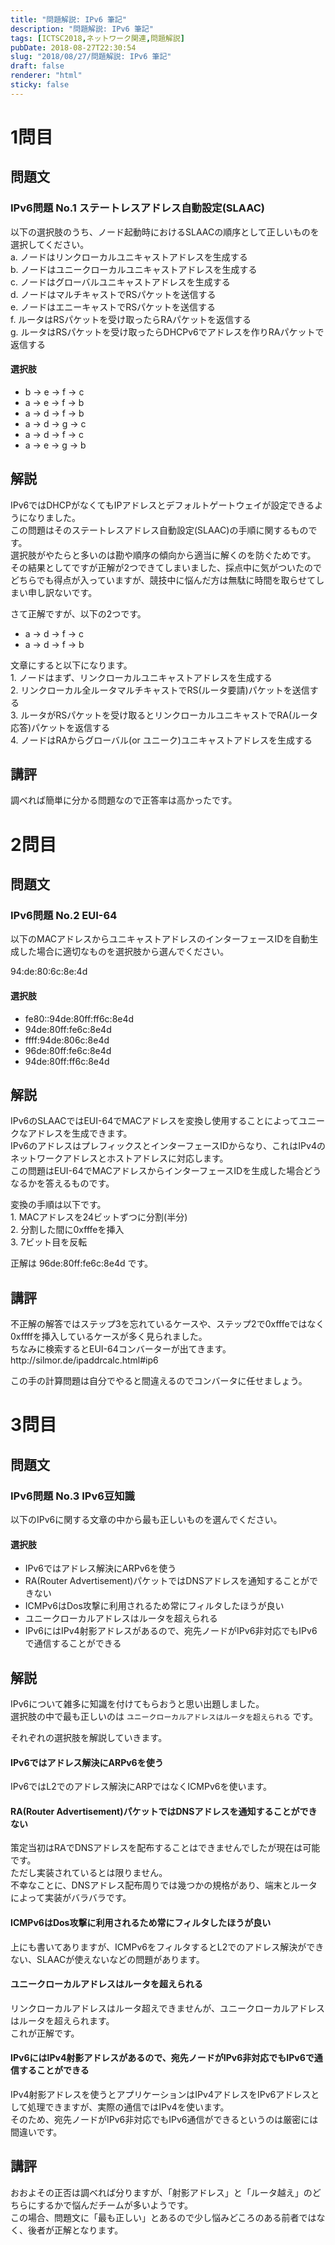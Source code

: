 ```yaml
---
title: "問題解説: IPv6 筆記"
description: "問題解説: IPv6 筆記"
tags: [ICTSC2018,ネットワーク関連,問題解説]
pubDate: 2018-08-27T22:30:54
slug: "2018/08/27/問題解説: IPv6 筆記"
draft: false
renderer: "html"
sticky: false
---
```


<h1>1問目</h1>
<h2>問題文</h2>
<h3>IPv6問題 No.1 ステートレスアドレス自動設定(SLAAC)</h3>
<p>以下の選択肢のうち、ノード起動時におけるSLAACの順序として正しいものを選択してください。<br />
a. ノードはリンクローカルユニキャストアドレスを生成する<br />
b. ノードはユニークローカルユニキャストアドレスを生成する<br />
c. ノードはグローバルユニキャストアドレスを生成する<br />
d. ノードはマルチキャストでRSパケットを送信する<br />
e. ノードはエニーキャストでRSパケットを送信する<br />
f. ルータはRSパケットを受け取ったらRAパケットを返信する<br />
g. ルータはRSパケットを受け取ったらDHCPv6でアドレスを作りRAパケットで返信する</p>
<h4>選択肢</h4>
<ul>
<li>b → e → f → c</li>
<li>a → e → f → b</li>
<li>a → d → f → b</li>
<li>a → d → g → c</li>
<li>a → d → f → c</li>
<li>a → e → g → b</li>
</ul>
<h2>解説</h2>
<p>IPv6ではDHCPがなくてもIPアドレスとデフォルトゲートウェイが設定できるようになりました。<br />
この問題はそのステートレスアドレス自動設定(SLAAC)の手順に関するものです。<br />
選択肢がやたらと多いのは勘や順序の傾向から適当に解くのを防ぐためです。<br />
その結果としてですが正解が2つできてしまいました、採点中に気がついたのでどちらでも得点が入っていますが、競技中に悩んだ方は無駄に時間を取らせてしまい申し訳ないです。</p>
<p>さて正解ですが、以下の2つです。</p>
<ul>
<li>a → d → f → c</li>
<li>a → d → f → b</li>
</ul>
<p>文章にすると以下になります。<br />
1. ノードはまず、リンクローカルユニキャストアドレスを生成する<br />
2. リンクローカル全ルータマルチキャストでRS(ルータ要請)パケットを送信する<br />
3. ルータがRSパケットを受け取るとリンクローカルユニキャストでRA(ルータ応答)パケットを返信する<br />
4. ノードはRAからグローバル(or ユニーク)ユニキャストアドレスを生成する</p>
<h2>講評</h2>
<p>調べれば簡単に分かる問題なので正答率は高かったです。</p>
<h1>2問目</h1>
<h2>問題文</h2>
<h3>IPv6問題 No.2 EUI-64</h3>
<p>以下のMACアドレスからユニキャストアドレスのインターフェースIDを自動生成した場合に適切なものを選択肢から選んでください。</p>
<p>94:de:80:6c:8e:4d</p>
<h4>選択肢</h4>
<ul>
<li>fe80::94de:80ff:ff6c:8e4d</li>
<li>94de:80ff:fe6c:8e4d</li>
<li>ffff:94de:806c:8e4d</li>
<li>96de:80ff:fe6c:8e4d</li>
<li>94de:80ff:ff6c:8e4d</li>
</ul>
<h2>解説</h2>
<p>IPv6のSLAACではEUI-64でMACアドレスを変換し使用することによってユニークなアドレスを生成できます。<br />
IPv6のアドレスはプレフィックスとインターフェースIDからなり、これはIPv4のネットワークアドレスとホストアドレスに対応します。<br />
この問題はEUI-64でMACアドレスからインターフェースIDを生成した場合どうなるかを答えるものです。</p>
<p>変換の手順は以下です。<br />
1. MACアドレスを24ビットずつに分割(半分)<br />
2. 分割した間に0xfffeを挿入<br />
3. 7ビット目を反転</p>
<p>正解は 96de:80ff:fe6c:8e4d です。</p>
<h2>講評</h2>
<p>不正解の解答ではステップ3を忘れているケースや、ステップ2で0xfffeではなく0xffffを挿入しているケースが多く見られました。<br />
ちなみに検索するとEUI-64コンバーターが出てきます。<br />
http://silmor.de/ipaddrcalc.html#ip6</p>
<p>この手の計算問題は自分でやると間違えるのでコンバータに任せましょう。</p>
<h1>3問目</h1>
<h2>問題文</h2>
<h3>IPv6問題 No.3 IPv6豆知識</h3>
<p>以下のIPv6に関する文章の中から最も正しいものを選んでください。</p>
<h4>選択肢</h4>
<ul>
<li>IPv6ではアドレス解決にARPv6を使う</li>
<li>RA(Router Advertisement)パケットではDNSアドレスを通知することができない</li>
<li>ICMPv6はDos攻撃に利用されるため常にフィルタしたほうが良い</li>
<li>ユニークローカルアドレスはルータを超えられる</li>
<li>IPv6にはIPv4射影アドレスがあるので、宛先ノードがIPv6非対応でもIPv6で通信することができる</li>
</ul>
<h2>解説</h2>
<p>IPv6について雑多に知識を付けてもらおうと思い出題しました。<br />
選択肢の中で最も正しいのは <code>ユニークローカルアドレスはルータを超えられる</code> です。</p>
<p>それぞれの選択肢を解説していきます。</p>
<h4>IPv6ではアドレス解決にARPv6を使う</h4>
<p>IPv6ではL2でのアドレス解決にARPではなくICMPv6を使います。</p>
<h4>RA(Router Advertisement)パケットではDNSアドレスを通知することができない</h4>
<p>策定当初はRAでDNSアドレスを配布することはできませんでしたが現在は可能です。<br />
ただし実装されているとは限りません。<br />
不幸なことに、DNSアドレス配布周りでは幾つかの規格があり、端末とルータによって実装がバラバラです。</p>
<h4>ICMPv6はDos攻撃に利用されるため常にフィルタしたほうが良い</h4>
<p>上にも書いてありますが、ICMPv6をフィルタするとL2でのアドレス解決ができない、SLAACが使えないなどの問題があります。</p>
<h4>ユニークローカルアドレスはルータを超えられる</h4>
<p>リンクローカルアドレスはルータ超えできませんが、ユニークローカルアドレスはルータを超えられます。<br />
これが正解です。</p>
<h4>IPv6にはIPv4射影アドレスがあるので、宛先ノードがIPv6非対応でもIPv6で通信することができる</h4>
<p>IPv4射影アドレスを使うとアプリケーションはIPv4アドレスをIPv6アドレスとして処理できますが、実際の通信ではIPv4を使います。<br />
そのため、宛先ノードがIPv6非対応でもIPv6通信ができるというのは厳密には間違いです。</p>
<h2>講評</h2>
<p>おおよその正否は調べれば分りますが、「射影アドレス」と「ルータ越え」のどちらにするかで悩んだチームが多いようです。<br />
この場合、問題文に「最も正しい」とあるので少し悩みどころのある前者ではなく、後者が正解となります。</p>

